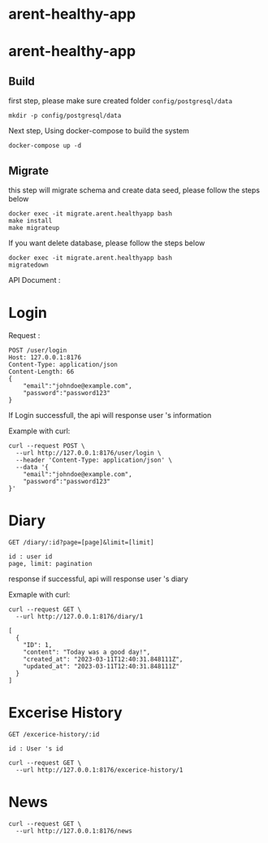 # arent-healthy-app

# arent-healthy-app

## Build 

first step, please make sure created folder `config/postgresql/data`

```
mkdir -p config/postgresql/data
```
Next step, Using docker-compose to build the system
```
docker-compose up -d
```
## Migrate

this step will migrate schema and create data seed, please follow the steps below

```
docker exec -it migrate.arent.healthyapp bash
make install
make migrateup
```

If you want delete database, please follow the steps below 

```
docker exec -it migrate.arent.healthyapp bash
migratedown
```

API Document :

# Login

Request :

```
POST /user/login
Host: 127.0.0.1:8176
Content-Type: application/json
Content-Length: 66
{
	"email":"johndoe@example.com",
	"password":"password123"
}
```
If Login successfull, the api will response user 's information

Example with curl:

```
curl --request POST \
  --url http://127.0.0.1:8176/user/login \
  --header 'Content-Type: application/json' \
  --data '{
	"email":"johndoe@example.com",
	"password":"password123"
}'
```

# Diary

```
GET /diary/:id?page=[page]&limit=[limit]

id : user id 
page, limit: pagination 
```
response if successful, api will response user 's diary 


Exmaple with curl:
```
curl --request GET \
  --url http://127.0.0.1:8176/diary/1
```

```
[
  {
    "ID": 1,
    "content": "Today was a good day!",
    "created_at": "2023-03-11T12:40:31.848111Z",
    "updated_at": "2023-03-11T12:40:31.848111Z"
  }
]
```

# Excerise History 

```
GET /excerice-history/:id

id : User 's id
```

```
curl --request GET \
  --url http://127.0.0.1:8176/excerice-history/1
```

# News 

```
curl --request GET \
  --url http://127.0.0.1:8176/news
```

